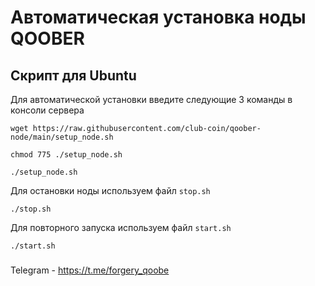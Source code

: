 # Автоматическая установка ноды QOOBER 
 
## Скрипт для Ubuntu

Для автоматической установки введите следующие 3 команды в консоли сервера

```shell
wget https://raw.githubusercontent.com/club-coin/qoober-node/main/setup_node.sh
```
```shell
chmod 775 ./setup_node.sh
```
```shell
./setup_node.sh
```

Для остановки ноды используем файл `stop.sh`

```shell
./stop.sh
```

Для повторного запуска используем файл `start.sh`
```shell
./start.sh
```



###
Telegram - https://t.me/forgery_qoobe
